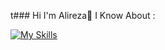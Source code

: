 t### Hi I'm Alireza👋
I Know About :


[![My Skills](https://skillicons.dev/icons?i=js,ts,react,next,nodejs,brake,redux,npm,yarn,vite,brake,tailwind,css,html,github,python,swift)](https://skillicons.dev)
<!--
**marziecode/Alireza** is a ✨ _special_ ✨ repository because its `README.md` (this file) appears on your GitHub profile.

Here are some ideas to get you started:

- 🔭 I’m currently working on ...
- 🌱 I’m currently learning ...
- 👯 I’m looking to collaborate on ...
- 🤔 I’m looking for help with ...
- 💬 Ask me about ...
- 📫 How to reach me: ...
- 😄 Pronouns: ...
- ⚡ Fun fact: ..
-->
